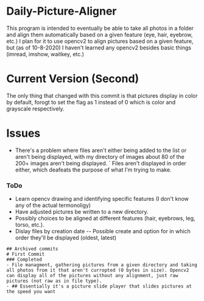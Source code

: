# Daily-Picture-Aligner
This program is intended to eventually be able to take all photos in a folder and align them automatically based on a given feature (eye, hair, eyebrow, etc.)
I plan for it to use opencv2 to align pictures based on a given feature, but (as of 10-8-2020) I haven't learned any opencv2 besides basic things (imread, imshow, waitkey, etc.)
# Current Version (Second)
The only thing that changed with this commit is that pictures display in color by default, forogt to set the flag as 1 instead of 0 which is color and grayscale respectively. 
# Issues
- There's a problem where files aren't either being added to the list or aren't being displayed, with my directory of images about 80 of the 200+ images aren't being displayed. 
` Files aren't displayed in order either, which deafeats the purpose of what I'm trying to make.
### ToDo
- Learn opencv drawing and identifying specific features (I don't know any of the actual termonoligy)
- Have adjusted pictures be written to a new directory.
- Possibly choices to be aligned at different features (hair, eyebrows, leg, torso, etc.).
- Dislay files by creation date
-- Possible create and option for in which order they'll be displayed (oldest, latest)
~~~
## Archived commits
# First Commit
### Completed
- File managment, gathering pictures from a given directory and taking all photos from it that aren't curropted (0 bytes in size). Opencv2 can display all of the pictures without any alignment, just raw pictures (not raw as in file type).
- ## Essentially it's a picture slide player that slides pictures at the speed you want
